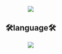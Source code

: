 <div align="center">
<img src="https://capsule-render.vercel.app/api?type=waving&color=ADD8E6&height=230&section=header&text=☁️NaHyun☁️&fontColor=글씨색&fontSize=50" />



  

## 🛠️language🛠️ ## 
<img src="https://img.shields.io/badge/Python-3766AB?style=flat-square&logo=Python&logoColor=white"/>

</div>
